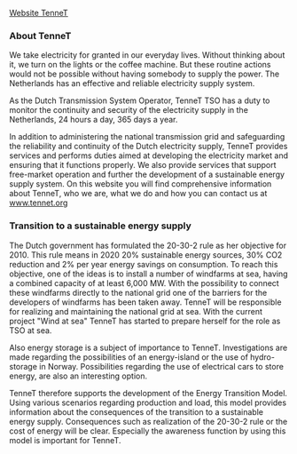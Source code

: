 [Website TenneT](http://www.tennet.org)

### About TenneT

We take electricity for granted in our everyday lives. Without thinking about it, we turn on the lights or the coffee machine. But these routine actions would not be possible without having somebody to supply the power. The Netherlands has an effective and reliable electricity supply system.

As the Dutch Transmission System Operator, TenneT TSO has a duty to monitor the continuity and security of the electricity supply in the Netherlands, 24 hours a day, 365 days a year.

In addition to administering the national transmission grid and safeguarding the reliability and continuity of the Dutch electricity supply, TenneT provides services and performs duties aimed at developing the electricity market and ensuring that it functions properly. We also provide services that support free-market operation and further the development of a sustainable energy supply system. On this website you will find comprehensive information about TenneT, who we are, what we do and how you can contact us at www.tennet.org

### Transition to a sustainable energy supply
The Dutch government has formulated the 20-30-2 rule as her objective for 2010. This rule means in 2020 20% sustainable energy sources, 30% CO2 reduction and 2% per year energy savings on consumption. To reach this objective, one of the ideas is to install a number of windfarms at sea, having a combined capacity of at least 6,000 MW. With the possibility to connect these windfarms directly to the national grid one of the barriers for the developers of windfarms has been taken away. TenneT will be responsible for realizing and maintaining the national grid at sea. With the current project "Wind at sea" TenneT has started to prepare herself for the role as TSO at sea.

Also energy storage is a subject of importance to TenneT. Investigations are made regarding the possibilities of an energy-island or the use of hydro-storage in Norway. Possibilities regarding the use of electrical cars to store energy, are also an interesting option.

TenneT therefore supports the development of the Energy Transition Model. Using various scenarios regarding production and load, this model provides information about the consequences of the transition to a sustainable energy supply. Consequences such as realization of the 20-30-2 rule or the cost of energy will be clear. Especially the awareness function by using this model is important for TenneT.